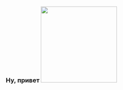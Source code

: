 ### Ну, привет <img src="https://media1.tenor.com/images/27ffa0d65d35fa828a4276da933afb0a/tenor.gif" width="200px">

<!--
**Monderlog/Monderlog** is a ✨ _special_ ✨ repository because its `README.md` (this file) appears on your GitHub profile.
